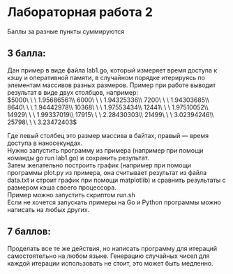 # Лабораторная работа 2
Баллы за разные пункты суммируются
## 3 балла:
Дан пример в виде файла lab1.go, который измеряет время доступа к кэшу и оперативной памяти, в случайном порядке итерируясь по элементам массивов разных размеров. Пример при работе выводит результат в виде двух столбцов, например:  
$5000\ \ \ 1.95686561\\
6000\ \ \ 1.94325336\\
7200\ \ \ 1.94303685\\
8640\ \ \ 1.94442978\\
10368\ \ \ 1.97553434\\
12441\ \ \ 1.97510052\\
14929\ \ \ 1.99337019\\
17915\ \ \ 2.28430303\\
21499\ \ \ 3.02394246\\
25798\ \ \ 3.23472403$

Где левый столбец это размер массива в байтах, правый — время доступа в наносекундах.   
Нужно запустить программу из примера (например при помощи команды go run lab1.go) и сохранить результат.  
Затем желательно построить график (например при помощи программы plot.py из примера, она считывает результат из файла data.txt и строит график при помощи matplotlib) и сравнить результаты с размером кэша своего процессора.  
Пример можно запустить скриптом run.sh  
Если не хочется запускать примеры на Go и Python программы можно написать на любых других.

## 7 баллов:
Проделать все те же действия, но написать программу для итераций самостоятельно на любом языке. Генерацию случайных чисел для каждой итерации использовать не стоит, это может быть медленно.